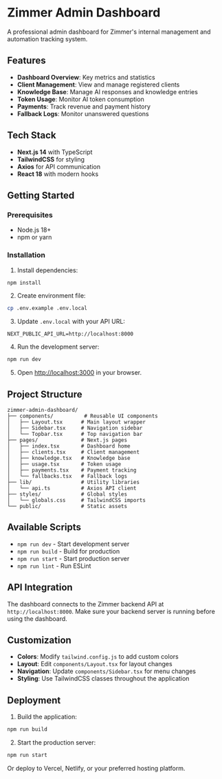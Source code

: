 # Zimmer Admin Dashboard

A professional admin dashboard for Zimmer's internal management and automation tracking system.

## Features

- **Dashboard Overview**: Key metrics and statistics
- **Client Management**: View and manage registered clients
- **Knowledge Base**: Manage AI responses and knowledge entries
- **Token Usage**: Monitor AI token consumption
- **Payments**: Track revenue and payment history
- **Fallback Logs**: Monitor unanswered questions

## Tech Stack

- **Next.js 14** with TypeScript
- **TailwindCSS** for styling
- **Axios** for API communication
- **React 18** with modern hooks

## Getting Started

### Prerequisites

- Node.js 18+ 
- npm or yarn

### Installation

1. Install dependencies:
```bash
npm install
```

2. Create environment file:
```bash
cp .env.example .env.local
```

3. Update `.env.local` with your API URL:
```
NEXT_PUBLIC_API_URL=http://localhost:8000
```

4. Run the development server:
```bash
npm run dev
```

5. Open [http://localhost:3000](http://localhost:3000) in your browser.

## Project Structure

```
zimmer-admin-dashboard/
├── components/          # Reusable UI components
│   ├── Layout.tsx      # Main layout wrapper
│   ├── Sidebar.tsx     # Navigation sidebar
│   └── Topbar.tsx      # Top navigation bar
├── pages/              # Next.js pages
│   ├── index.tsx       # Dashboard home
│   ├── clients.tsx     # Client management
│   ├── knowledge.tsx   # Knowledge base
│   ├── usage.tsx       # Token usage
│   ├── payments.tsx    # Payment tracking
│   └── fallbacks.tsx   # Fallback logs
├── lib/                # Utility libraries
│   └── api.ts          # Axios API client
├── styles/             # Global styles
│   └── globals.css     # TailwindCSS imports
└── public/             # Static assets
```

## Available Scripts

- `npm run dev` - Start development server
- `npm run build` - Build for production
- `npm run start` - Start production server
- `npm run lint` - Run ESLint

## API Integration

The dashboard connects to the Zimmer backend API at `http://localhost:8000`. Make sure your backend server is running before using the dashboard.

## Customization

- **Colors**: Modify `tailwind.config.js` to add custom colors
- **Layout**: Edit `components/Layout.tsx` for layout changes
- **Navigation**: Update `components/Sidebar.tsx` for menu changes
- **Styling**: Use TailwindCSS classes throughout the application

## Deployment

1. Build the application:
```bash
npm run build
```

2. Start the production server:
```bash
npm run start
```

Or deploy to Vercel, Netlify, or your preferred hosting platform. 